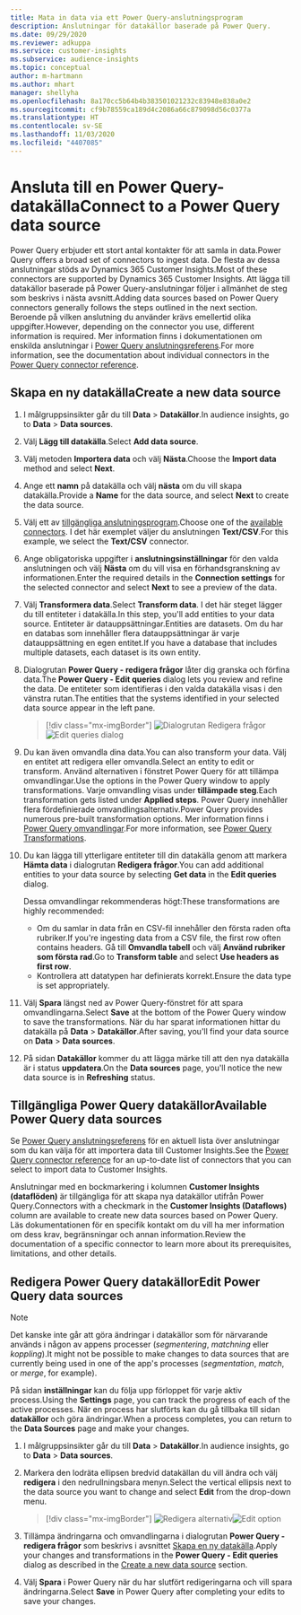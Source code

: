 ```yaml
---
title: Mata in data via ett Power Query-anslutningsprogram
description: Anslutningar för datakällor baserade på Power Query.
ms.date: 09/29/2020
ms.reviewer: adkuppa
ms.service: customer-insights
ms.subservice: audience-insights
ms.topic: conceptual
author: m-hartmann
ms.author: mhart
manager: shellyha
ms.openlocfilehash: 8a170cc5b64b4b383501021232c83948e838a0e2
ms.sourcegitcommit: cf9b78559ca189d4c2086a66c879098d56c0377a
ms.translationtype: HT
ms.contentlocale: sv-SE
ms.lasthandoff: 11/03/2020
ms.locfileid: "4407085"
---
```

# <a name="connect-to-a-power-query-data-source"></a><span data-ttu-id="34948-103">Ansluta till en Power Query-datakälla</span><span class="sxs-lookup"><span data-stu-id="34948-103">Connect to a Power Query data source</span></span>

<span data-ttu-id="34948-104">Power Query erbjuder ett stort antal kontakter för att samla in data.</span><span class="sxs-lookup"><span data-stu-id="34948-104">Power Query offers a broad set of connectors to ingest data.</span></span> <span data-ttu-id="34948-105">De flesta av dessa anslutningar stöds av Dynamics 365 Customer Insights.</span><span class="sxs-lookup"><span data-stu-id="34948-105">Most of these connectors are supported by Dynamics 365 Customer Insights.</span></span> <span data-ttu-id="34948-106">Att lägga till datakällor baserade på Power Query-anslutningar följer i allmänhet de steg som beskrivs i nästa avsnitt.</span><span class="sxs-lookup"><span data-stu-id="34948-106">Adding data sources based on Power Query connectors generally follows the steps outlined in the next section.</span></span> <span data-ttu-id="34948-107">Beroende på vilken anslutning du använder krävs emellertid olika uppgifter.</span><span class="sxs-lookup"><span data-stu-id="34948-107">However, depending on the connector you use, different information is required.</span></span> <span data-ttu-id="34948-108">Mer information finns i dokumentationen om enskilda anslutningar i [Power Query anslutningsreferens](https://docs.microsoft.com/power-query/connectors/).</span><span class="sxs-lookup"><span data-stu-id="34948-108">For more information, see the documentation about individual connectors in the [Power Query connector reference](https://docs.microsoft.com/power-query/connectors/).</span></span>

## <a name="create-a-new-data-source"></a><span data-ttu-id="34948-109">Skapa en ny datakälla</span><span class="sxs-lookup"><span data-stu-id="34948-109">Create a new data source</span></span>

1. <span data-ttu-id="34948-110">I målgruppsinsikter går du till **Data** > **Datakällor**.</span><span class="sxs-lookup"><span data-stu-id="34948-110">In audience insights, go to **Data** > **Data sources**.</span></span>

1. <span data-ttu-id="34948-111">Välj **Lägg till datakälla**.</span><span class="sxs-lookup"><span data-stu-id="34948-111">Select **Add data source**.</span></span>

1. <span data-ttu-id="34948-112">Välj metoden **Importera data** och välj **Nästa**.</span><span class="sxs-lookup"><span data-stu-id="34948-112">Choose the **Import data** method and select **Next**.</span></span>

1. <span data-ttu-id="34948-113">Ange ett **namn** på datakälla och välj **nästa** om du vill skapa datakälla.</span><span class="sxs-lookup"><span data-stu-id="34948-113">Provide a **Name** for the data source, and select **Next** to create the data source.</span></span>

1. <span data-ttu-id="34948-114">Välj ett av [tillgängliga anslutningsprogram](#available-power-query-data-sources).</span><span class="sxs-lookup"><span data-stu-id="34948-114">Choose one of the [available connectors](#available-power-query-data-sources).</span></span> <span data-ttu-id="34948-115">I det här exemplet väljer du anslutningen **Text/CSV**.</span><span class="sxs-lookup"><span data-stu-id="34948-115">For this example, we select the **Text/CSV** connector.</span></span>

1. <span data-ttu-id="34948-116">Ange obligatoriska uppgifter i **anslutningsinställningar** för den valda anslutningen och välj **Nästa** om du vill visa en förhandsgranskning av informationen.</span><span class="sxs-lookup"><span data-stu-id="34948-116">Enter the required details in the **Connection settings** for the selected connector and select **Next** to see a preview of the data.</span></span>

1. <span data-ttu-id="34948-117">Välj **Transformera data**.</span><span class="sxs-lookup"><span data-stu-id="34948-117">Select **Transform data**.</span></span> <span data-ttu-id="34948-118">I det här steget lägger du till entiteter i datakälla.</span><span class="sxs-lookup"><span data-stu-id="34948-118">In this step, you'll add entities to your data source.</span></span> <span data-ttu-id="34948-119">Entiteter är datauppsättningar.</span><span class="sxs-lookup"><span data-stu-id="34948-119">Entities are datasets.</span></span> <span data-ttu-id="34948-120">Om du har en databas som innehåller flera datauppsättningar är varje datauppsättning en egen entitet.</span><span class="sxs-lookup"><span data-stu-id="34948-120">If you have a database that includes multiple datasets, each dataset is its own entity.</span></span>

1. <span data-ttu-id="34948-121">Dialogrutan **Power Query - redigera frågor** låter dig granska och förfina data.</span><span class="sxs-lookup"><span data-stu-id="34948-121">The **Power Query - Edit queries** dialog lets you review and refine the data.</span></span> <span data-ttu-id="34948-122">De entiteter som identifieras i den valda datakälla visas i den vänstra rutan.</span><span class="sxs-lookup"><span data-stu-id="34948-122">The entities that the systems identified in your selected data source appear in the left pane.</span></span>

   > [!div class="mx-imgBorder"]
   > <span data-ttu-id="34948-123">![Dialogrutan Redigera frågor](media/data-manager-configure-edit-queries.png "Dialogrutan Redigera frågor")</span><span class="sxs-lookup"><span data-stu-id="34948-123">![Edit queries dialog](media/data-manager-configure-edit-queries.png "Edit queries dialog")</span></span>

1. <span data-ttu-id="34948-124">Du kan även omvandla dina data.</span><span class="sxs-lookup"><span data-stu-id="34948-124">You can also transform your data.</span></span> <span data-ttu-id="34948-125">Välj en entitet att redigera eller omvandla.</span><span class="sxs-lookup"><span data-stu-id="34948-125">Select an entity to edit or transform.</span></span> <span data-ttu-id="34948-126">Använd alternativen i fönstret Power Query för att tillämpa omvandlingar.</span><span class="sxs-lookup"><span data-stu-id="34948-126">Use the options in the Power Query window to apply transformations.</span></span> <span data-ttu-id="34948-127">Varje omvandling visas under **tillämpade steg**.</span><span class="sxs-lookup"><span data-stu-id="34948-127">Each transformation gets listed under **Applied steps**.</span></span> <span data-ttu-id="34948-128">Power Query innehåller flera fördefinierade omvandlingsalternativ.</span><span class="sxs-lookup"><span data-stu-id="34948-128">Power Query provides numerous pre-built transformation options.</span></span> <span data-ttu-id="34948-129">Mer information finns i [Power Query omvandlingar](https://docs.microsoft.com/power-query/power-query-what-is-power-query#transformations).</span><span class="sxs-lookup"><span data-stu-id="34948-129">For more information, see [Power Query Transformations](https://docs.microsoft.com/power-query/power-query-what-is-power-query#transformations).</span></span>

1. <span data-ttu-id="34948-130">Du kan lägga till ytterligare entiteter till din datakälla genom att markera **Hämta data** i dialogrutan **Redigera frågor**.</span><span class="sxs-lookup"><span data-stu-id="34948-130">You can add additional entities to your data source by selecting **Get data** in the **Edit queries** dialog.</span></span>

   <span data-ttu-id="34948-131">Dessa omvandlingar rekommenderas högt:</span><span class="sxs-lookup"><span data-stu-id="34948-131">These transformations are highly recommended:</span></span>

   - <span data-ttu-id="34948-132">Om du samlar in data från en CSV-fil innehåller den första raden ofta rubriker.</span><span class="sxs-lookup"><span data-stu-id="34948-132">If you're ingesting data from a CSV file, the first row often contains headers.</span></span> <span data-ttu-id="34948-133">Gå till **Omvandla tabell** och välj **Använd rubriker som första rad**.</span><span class="sxs-lookup"><span data-stu-id="34948-133">Go to **Transform table** and select **Use headers as first row**.</span></span>
   - <span data-ttu-id="34948-134">Kontrollera att datatypen har definierats korrekt.</span><span class="sxs-lookup"><span data-stu-id="34948-134">Ensure the data type is set appropriately.</span></span>

1. <span data-ttu-id="34948-135">Välj **Spara** längst ned av Power Query-fönstret för att spara omvandlingarna.</span><span class="sxs-lookup"><span data-stu-id="34948-135">Select **Save** at the bottom of the Power Query window to save the transformations.</span></span> <span data-ttu-id="34948-136">När du har sparat informationen hittar du datakälla på **Data** > **Datakällor**.</span><span class="sxs-lookup"><span data-stu-id="34948-136">After saving, you'll find your data source on **Data** > **Data sources**.</span></span>

1. <span data-ttu-id="34948-137">På sidan **Datakällor** kommer du att lägga märke till att den nya datakälla är i status **uppdatera**.</span><span class="sxs-lookup"><span data-stu-id="34948-137">On the **Data sources** page, you'll notice the new data source is in **Refreshing** status.</span></span>

## <a name="available-power-query-data-sources"></a><span data-ttu-id="34948-138">Tillgängliga Power Query datakällor</span><span class="sxs-lookup"><span data-stu-id="34948-138">Available Power Query data sources</span></span>

<span data-ttu-id="34948-139">Se [Power Query anslutningsreferens](https://docs.microsoft.com/power-query/connectors/) för en aktuell lista över anslutningar som du kan välja för att importera data till Customer Insights.</span><span class="sxs-lookup"><span data-stu-id="34948-139">See the [Power Query connector reference](https://docs.microsoft.com/power-query/connectors/) for an up-to-date list of connectors that you can select to import data to Customer Insights.</span></span> 

<span data-ttu-id="34948-140">Anslutningar med en bockmarkering i kolumnen **Customer Insights (dataflöden)** är tillgängliga för att skapa nya datakällor utifrån Power Query.</span><span class="sxs-lookup"><span data-stu-id="34948-140">Connectors with a checkmark in the **Customer Insights (Dataflows)** column are available to create new data sources based on Power Query.</span></span> <span data-ttu-id="34948-141">Läs dokumentationen för en specifik kontakt om du vill ha mer information om dess krav, begränsningar och annan information.</span><span class="sxs-lookup"><span data-stu-id="34948-141">Review the documentation of a specific connector to learn more about its prerequisites, limitations, and other details.</span></span>

## <a name="edit-power-query-data-sources"></a><span data-ttu-id="34948-142">Redigera Power Query datakällor</span><span class="sxs-lookup"><span data-stu-id="34948-142">Edit Power Query data sources</span></span>

> [!NOTE]
> <span data-ttu-id="34948-143">Det kanske inte går att göra ändringar i datakällor som för närvarande används i någon av appens processer (*segmentering*, *matchning* eller *koppling*).</span><span class="sxs-lookup"><span data-stu-id="34948-143">It might not be possible to make changes to data sources that are currently being used in one of the app's processes (*segmentation*, *match*, or *merge*, for example).</span></span> 
>
> <span data-ttu-id="34948-144">På sidan **inställningar** kan du följa upp förloppet för varje aktiv process.</span><span class="sxs-lookup"><span data-stu-id="34948-144">Using the **Settings** page, you can track the progress of each of the active processes.</span></span> <span data-ttu-id="34948-145">När en process har slutförts kan du gå tillbaka till sidan **datakällor** och göra ändringar.</span><span class="sxs-lookup"><span data-stu-id="34948-145">When a process completes, you can return to the **Data Sources** page and make your changes.</span></span>

1. <span data-ttu-id="34948-146">I målgruppsinsikter går du till **Data** > **Datakällor**.</span><span class="sxs-lookup"><span data-stu-id="34948-146">In audience insights, go to **Data** > **Data sources**.</span></span>

2. <span data-ttu-id="34948-147">Markera den lodräta ellipsen bredvid datakällan du vill ändra och välj **redigera** i den nedrullningsbara menyn.</span><span class="sxs-lookup"><span data-stu-id="34948-147">Select the vertical ellipsis next to the data source you want to change and select **Edit** from the drop-down menu.</span></span>

   > [!div class="mx-imgBorder"]
   > <span data-ttu-id="34948-148">![Redigera alternativ](media/edit-option-data-sources.png "Redigera alternativ")</span><span class="sxs-lookup"><span data-stu-id="34948-148">![Edit option](media/edit-option-data-sources.png "Edit option")</span></span>

3. <span data-ttu-id="34948-149">Tillämpa ändringarna och omvandlingarna i dialogrutan **Power Query - redigera frågor** som beskrivs i avsnittet [Skapa en ny datakälla](#create-a-new-data-source).</span><span class="sxs-lookup"><span data-stu-id="34948-149">Apply your changes and transformations in the **Power Query - Edit queries** dialog as described in the [Create a new data source](#create-a-new-data-source) section.</span></span>

4. <span data-ttu-id="34948-150">Välj **Spara** i Power Query när du har slutfört redigeringarna och vill spara ändringarna.</span><span class="sxs-lookup"><span data-stu-id="34948-150">Select **Save** in Power Query after completing your edits to save your changes.</span></span>
